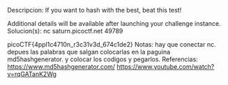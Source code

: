 
Descripcion:
If you want to hash with the best, beat this test!

Additional details will be available after launching your challenge instance.
Solucion(s):
nc saturn.picoctf.net 49789

picoCTF{4ppl1c4710n_r3c31v3d_674c1de2}
Notas:
hay que conectar nc.
depues las palabras que salgan colocarlas en la paguina md5hashgenerator.
y colocar los codigos y pegarlos.
Referencias:
https://www.md5hashgenerator.com/
https://www.youtube.com/watch?v=rqGATanK2Wg